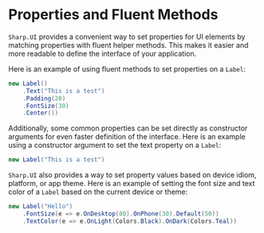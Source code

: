 # Properties and Fluent Methods

`Sharp.UI` provides a convenient way to set properties for UI elements by matching properties with fluent helper methods. This makes it easier and more readable to define the interface of your application.

Here is an example of using fluent methods to set properties on a `Label`:

```cs
new Label()
    .Text("This is a test")
    .Padding(20)
    .FontSize(30)
    .Center())
```

Additionally, some common properties can be set directly as constructor arguments for even faster definition of the interface. Here is an example using a constructor argument to set the text property on a `Label`:

```cs
new Label("This is a test")
```

`Sharp.UI` also provides a way to set property values based on device idiom, platform, or app theme. Here is an example of setting the font size and text color of a `Label` based on the current device or theme:

```cs
new Label("Hello")
    .FontSize(e => e.OnDesktop(80).OnPhone(30).Default(50))
    .TextColor(e => e.OnLight(Colors.Black).OnDark(Colors.Teal))
```